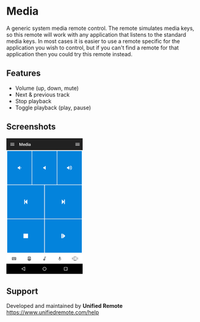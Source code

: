 # Media
A generic system media remote control. The remote simulates media keys, so this remote will work with any application that listens to the standard media keys. In most cases it is easier to use a remote specific for the application you wish to control, but if you can't find a remote for that application then you could try this remote instead.

## Features
*  Volume (up, down, mute)
*  Next & previous track
*  Stop playback
*  Toggle playback (play, pause)

## Screenshots
<img src="screen.png" width="200" />

## Support
Developed and maintained by **Unified Remote**  
https://www.unifiedremote.com/help
